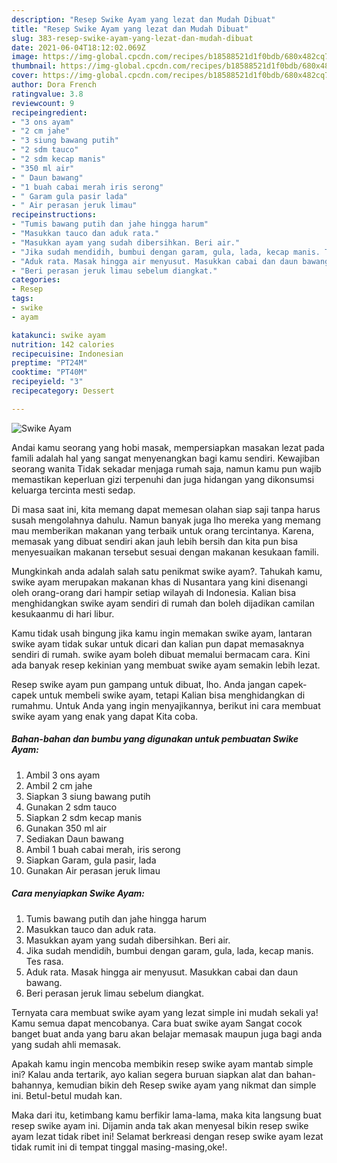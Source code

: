 ```yaml
---
description: "Resep Swike Ayam yang lezat dan Mudah Dibuat"
title: "Resep Swike Ayam yang lezat dan Mudah Dibuat"
slug: 383-resep-swike-ayam-yang-lezat-dan-mudah-dibuat
date: 2021-06-04T18:12:02.069Z
image: https://img-global.cpcdn.com/recipes/b18588521d1f0bdb/680x482cq70/swike-ayam-foto-resep-utama.jpg
thumbnail: https://img-global.cpcdn.com/recipes/b18588521d1f0bdb/680x482cq70/swike-ayam-foto-resep-utama.jpg
cover: https://img-global.cpcdn.com/recipes/b18588521d1f0bdb/680x482cq70/swike-ayam-foto-resep-utama.jpg
author: Dora French
ratingvalue: 3.8
reviewcount: 9
recipeingredient:
- "3 ons ayam"
- "2 cm jahe"
- "3 siung bawang putih"
- "2 sdm tauco"
- "2 sdm kecap manis"
- "350 ml air"
- " Daun bawang"
- "1 buah cabai merah iris serong"
- " Garam gula pasir lada"
- " Air perasan jeruk limau"
recipeinstructions:
- "Tumis bawang putih dan jahe hingga harum"
- "Masukkan tauco dan aduk rata."
- "Masukkan ayam yang sudah dibersihkan. Beri air."
- "Jika sudah mendidih, bumbui dengan garam, gula, lada, kecap manis. Tes rasa."
- "Aduk rata. Masak hingga air menyusut. Masukkan cabai dan daun bawang."
- "Beri perasan jeruk limau sebelum diangkat."
categories:
- Resep
tags:
- swike
- ayam

katakunci: swike ayam 
nutrition: 142 calories
recipecuisine: Indonesian
preptime: "PT24M"
cooktime: "PT40M"
recipeyield: "3"
recipecategory: Dessert

---
```



![Swike Ayam](https://img-global.cpcdn.com/recipes/b18588521d1f0bdb/680x482cq70/swike-ayam-foto-resep-utama.jpg)

Andai kamu seorang yang hobi masak, mempersiapkan masakan lezat pada famili adalah hal yang sangat menyenangkan bagi kamu sendiri. Kewajiban seorang  wanita Tidak sekadar menjaga rumah saja, namun kamu pun wajib memastikan keperluan gizi terpenuhi dan juga hidangan yang dikonsumsi keluarga tercinta mesti sedap.

Di masa  saat ini, kita memang dapat memesan olahan siap saji tanpa harus susah mengolahnya dahulu. Namun banyak juga lho mereka yang memang mau memberikan makanan yang terbaik untuk orang tercintanya. Karena, memasak yang dibuat sendiri akan jauh lebih bersih dan kita pun bisa menyesuaikan makanan tersebut sesuai dengan makanan kesukaan famili. 



Mungkinkah anda adalah salah satu penikmat swike ayam?. Tahukah kamu, swike ayam merupakan makanan khas di Nusantara yang kini disenangi oleh orang-orang dari hampir setiap wilayah di Indonesia. Kalian bisa menghidangkan swike ayam sendiri di rumah dan boleh dijadikan camilan kesukaanmu di hari libur.

Kamu tidak usah bingung jika kamu ingin memakan swike ayam, lantaran swike ayam tidak sukar untuk dicari dan kalian pun dapat memasaknya sendiri di rumah. swike ayam boleh dibuat memalui bermacam cara. Kini ada banyak resep kekinian yang membuat swike ayam semakin lebih lezat.

Resep swike ayam pun gampang untuk dibuat, lho. Anda jangan capek-capek untuk membeli swike ayam, tetapi Kalian bisa menghidangkan di rumahmu. Untuk Anda yang ingin menyajikannya, berikut ini cara membuat swike ayam yang enak yang dapat Kita coba.

<!--inarticleads1-->

##### Bahan-bahan dan bumbu yang digunakan untuk pembuatan Swike Ayam:

1. Ambil 3 ons ayam
1. Ambil 2 cm jahe
1. Siapkan 3 siung bawang putih
1. Gunakan 2 sdm tauco
1. Siapkan 2 sdm kecap manis
1. Gunakan 350 ml air
1. Sediakan  Daun bawang
1. Ambil 1 buah cabai merah, iris serong
1. Siapkan  Garam, gula pasir, lada
1. Gunakan  Air perasan jeruk limau




<!--inarticleads2-->

##### Cara menyiapkan Swike Ayam:

1. Tumis bawang putih dan jahe hingga harum
1. Masukkan tauco dan aduk rata.
1. Masukkan ayam yang sudah dibersihkan. Beri air.
1. Jika sudah mendidih, bumbui dengan garam, gula, lada, kecap manis. Tes rasa.
1. Aduk rata. Masak hingga air menyusut. Masukkan cabai dan daun bawang.
1. Beri perasan jeruk limau sebelum diangkat.




Ternyata cara membuat swike ayam yang lezat simple ini mudah sekali ya! Kamu semua dapat mencobanya. Cara buat swike ayam Sangat cocok banget buat anda yang baru akan belajar memasak maupun juga bagi anda yang sudah ahli memasak.

Apakah kamu ingin mencoba membikin resep swike ayam mantab simple ini? Kalau anda tertarik, ayo kalian segera buruan siapkan alat dan bahan-bahannya, kemudian bikin deh Resep swike ayam yang nikmat dan simple ini. Betul-betul mudah kan. 

Maka dari itu, ketimbang kamu berfikir lama-lama, maka kita langsung buat resep swike ayam ini. Dijamin anda tak akan menyesal bikin resep swike ayam lezat tidak ribet ini! Selamat berkreasi dengan resep swike ayam lezat tidak rumit ini di tempat tinggal masing-masing,oke!.

